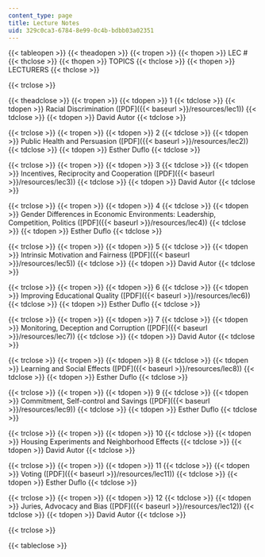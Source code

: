 ```yaml
---
content_type: page
title: Lecture Notes
uid: 329c0ca3-6784-8e99-0c4b-bdbb03a02351
---
```


{{< tableopen >}}
{{< theadopen >}}
{{< tropen >}}
{{< thopen >}}
LEC #
{{< thclose >}}
{{< thopen >}}
TOPICS
{{< thclose >}}
{{< thopen >}}
LECTURERS
{{< thclose >}}

{{< trclose >}}

{{< theadclose >}}
{{< tropen >}}
{{< tdopen >}}
1
{{< tdclose >}}
{{< tdopen >}}
Racial Discrimination ([PDF]({{< baseurl >}}/resources/lec1))
{{< tdclose >}}
{{< tdopen >}}
David Autor
{{< tdclose >}}

{{< trclose >}}
{{< tropen >}}
{{< tdopen >}}
2
{{< tdclose >}}
{{< tdopen >}}
Public Health and Persuasion ([PDF]({{< baseurl >}}/resources/lec2))
{{< tdclose >}}
{{< tdopen >}}
Esther Duflo
{{< tdclose >}}

{{< trclose >}}
{{< tropen >}}
{{< tdopen >}}
3
{{< tdclose >}}
{{< tdopen >}}
Incentives, Reciprocity and Cooperation ([PDF]({{< baseurl >}}/resources/lec3))
{{< tdclose >}}
{{< tdopen >}}
David Autor
{{< tdclose >}}

{{< trclose >}}
{{< tropen >}}
{{< tdopen >}}
4
{{< tdclose >}}
{{< tdopen >}}
Gender Differences in Economic Environments: Leadership, Competition, Politics ([PDF]({{< baseurl >}}/resources/lec4))
{{< tdclose >}}
{{< tdopen >}}
Esther Duflo
{{< tdclose >}}

{{< trclose >}}
{{< tropen >}}
{{< tdopen >}}
5
{{< tdclose >}}
{{< tdopen >}}
Intrinsic Motivation and Fairness ([PDF]({{< baseurl >}}/resources/lec5))
{{< tdclose >}}
{{< tdopen >}}
David Autor
{{< tdclose >}}

{{< trclose >}}
{{< tropen >}}
{{< tdopen >}}
6
{{< tdclose >}}
{{< tdopen >}}
Improving Educational Quality ([PDF]({{< baseurl >}}/resources/lec6))
{{< tdclose >}}
{{< tdopen >}}
Esther Duflo
{{< tdclose >}}

{{< trclose >}}
{{< tropen >}}
{{< tdopen >}}
7
{{< tdclose >}}
{{< tdopen >}}
Monitoring, Deception and Corruption ([PDF]({{< baseurl >}}/resources/lec7))
{{< tdclose >}}
{{< tdopen >}}
David Autor
{{< tdclose >}}

{{< trclose >}}
{{< tropen >}}
{{< tdopen >}}
8
{{< tdclose >}}
{{< tdopen >}}
Learning and Social Effects ([PDF]({{< baseurl >}}/resources/lec8))
{{< tdclose >}}
{{< tdopen >}}
Esther Duflo
{{< tdclose >}}

{{< trclose >}}
{{< tropen >}}
{{< tdopen >}}
9
{{< tdclose >}}
{{< tdopen >}}
Commitment, Self-control and Savings ([PDF]({{< baseurl >}}/resources/lec9))
{{< tdclose >}}
{{< tdopen >}}
Esther Duflo
{{< tdclose >}}

{{< trclose >}}
{{< tropen >}}
{{< tdopen >}}
10
{{< tdclose >}}
{{< tdopen >}}
Housing Experiments and Neighborhood Effects
{{< tdclose >}}
{{< tdopen >}}
David Autor
{{< tdclose >}}

{{< trclose >}}
{{< tropen >}}
{{< tdopen >}}
11
{{< tdclose >}}
{{< tdopen >}}
Voting ([PDF]({{< baseurl >}}/resources/lec11))
{{< tdclose >}}
{{< tdopen >}}
Esther Duflo
{{< tdclose >}}

{{< trclose >}}
{{< tropen >}}
{{< tdopen >}}
12
{{< tdclose >}}
{{< tdopen >}}
Juries, Advocacy and Bias ([PDF]({{< baseurl >}}/resources/lec12))
{{< tdclose >}}
{{< tdopen >}}
David Autor
{{< tdclose >}}

{{< trclose >}}

{{< tableclose >}}